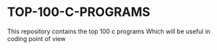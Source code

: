 # TOP-100-C-PROGRAMS
This repository contains the top 100 c programs
Which will be useful in coding point of view 
